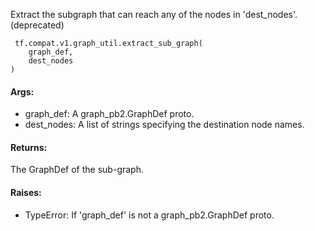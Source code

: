 Extract the subgraph that can reach any of the nodes in 'dest_nodes'. (deprecated)

```
 tf.compat.v1.graph_util.extract_sub_graph(
    graph_def,
    dest_nodes
)
```
#### Args:
- graph_def: A graph_pb2.GraphDef proto.
- dest_nodes: A list of strings specifying the destination node names.
#### Returns:
The GraphDef of the sub-graph.
#### Raises:
- TypeError: If 'graph_def' is not a graph_pb2.GraphDef proto.
